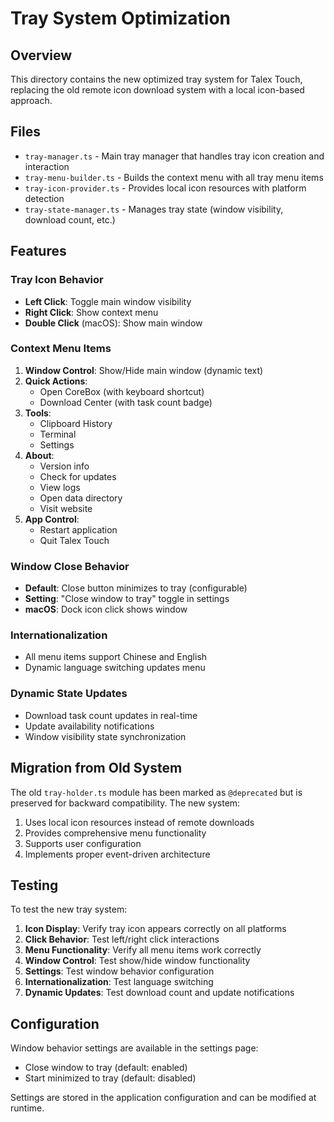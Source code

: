 # Tray System Optimization

## Overview

This directory contains the new optimized tray system for Talex Touch, replacing the old remote icon download system with a local icon-based approach.

## Files

- `tray-manager.ts` - Main tray manager that handles tray icon creation and interaction
- `tray-menu-builder.ts` - Builds the context menu with all tray menu items
- `tray-icon-provider.ts` - Provides local icon resources with platform detection
- `tray-state-manager.ts` - Manages tray state (window visibility, download count, etc.)

## Features

### Tray Icon Behavior
- **Left Click**: Toggle main window visibility
- **Right Click**: Show context menu
- **Double Click** (macOS): Show main window

### Context Menu Items
1. **Window Control**: Show/Hide main window (dynamic text)
2. **Quick Actions**:
   - Open CoreBox (with keyboard shortcut)
   - Download Center (with task count badge)
3. **Tools**:
   - Clipboard History
   - Terminal
   - Settings
4. **About**:
   - Version info
   - Check for updates
   - View logs
   - Open data directory
   - Visit website
5. **App Control**:
   - Restart application
   - Quit Talex Touch

### Window Close Behavior
- **Default**: Close button minimizes to tray (configurable)
- **Setting**: "Close window to tray" toggle in settings
- **macOS**: Dock icon click shows window

### Internationalization
- All menu items support Chinese and English
- Dynamic language switching updates menu

### Dynamic State Updates
- Download task count updates in real-time
- Update availability notifications
- Window visibility state synchronization

## Migration from Old System

The old `tray-holder.ts` module has been marked as `@deprecated` but is preserved for backward compatibility. The new system:

1. Uses local icon resources instead of remote downloads
2. Provides comprehensive menu functionality
3. Supports user configuration
4. Implements proper event-driven architecture

## Testing

To test the new tray system:

1. **Icon Display**: Verify tray icon appears correctly on all platforms
2. **Click Behavior**: Test left/right click interactions
3. **Menu Functionality**: Verify all menu items work correctly
4. **Window Control**: Test show/hide window functionality
5. **Settings**: Test window behavior configuration
6. **Internationalization**: Test language switching
7. **Dynamic Updates**: Test download count and update notifications

## Configuration

Window behavior settings are available in the settings page:
- Close window to tray (default: enabled)
- Start minimized to tray (default: disabled)

Settings are stored in the application configuration and can be modified at runtime.
